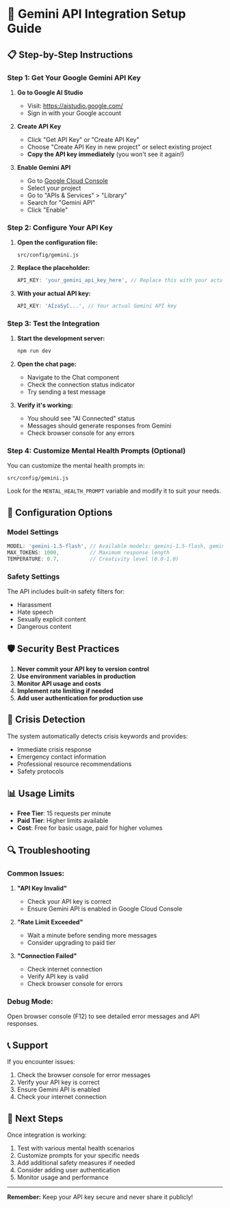 # 🚀 Gemini API Integration Setup Guide

## 📋 **Step-by-Step Instructions**

### **Step 1: Get Your Google Gemini API Key**

1. **Go to Google AI Studio**
   - Visit: https://aistudio.google.com/
   - Sign in with your Google account

2. **Create API Key**
   - Click "Get API Key" or "Create API Key"
   - Choose "Create API Key in new project" or select existing project
   - **Copy the API key immediately** (you won't see it again!)

3. **Enable Gemini API**
   - Go to [Google Cloud Console](https://console.cloud.google.com/)
   - Select your project
   - Go to "APIs & Services" > "Library"
   - Search for "Gemini API"
   - Click "Enable"

### **Step 2: Configure Your API Key**

1. **Open the configuration file:**
   ```
   src/config/gemini.js
   ```

2. **Replace the placeholder:**
   ```javascript
   API_KEY: 'your_gemini_api_key_here', // Replace this with your actual API key
   ```

3. **With your actual API key:**
   ```javascript
   API_KEY: 'AIzaSyC...', // Your actual Gemini API key
   ```

### **Step 3: Test the Integration**

1. **Start the development server:**
   ```bash
   npm run dev
   ```

2. **Open the chat page:**
   - Navigate to the Chat component
   - Check the connection status indicator
   - Try sending a test message

3. **Verify it's working:**
   - You should see "AI Connected" status
   - Messages should generate responses from Gemini
   - Check browser console for any errors

### **Step 4: Customize Mental Health Prompts (Optional)**

You can customize the mental health prompts in:
```
src/config/gemini.js
```

Look for the `MENTAL_HEALTH_PROMPT` variable and modify it to suit your needs.

## 🔧 **Configuration Options**

### **Model Settings**
```javascript
MODEL: 'gemini-1.5-flash', // Available models: gemini-1.5-flash, gemini-1.5-pro
MAX_TOKENS: 1000,          // Maximum response length
TEMPERATURE: 0.7,          // Creativity level (0.0-1.0)
```

### **Safety Settings**
The API includes built-in safety filters for:
- Harassment
- Hate speech
- Sexually explicit content
- Dangerous content

## 🛡️ **Security Best Practices**

1. **Never commit your API key to version control**
2. **Use environment variables in production**
3. **Monitor API usage and costs**
4. **Implement rate limiting if needed**
5. **Add user authentication for production use**

## 🚨 **Crisis Detection**

The system automatically detects crisis keywords and provides:
- Immediate crisis response
- Emergency contact information
- Professional resource recommendations
- Safety protocols

## 📊 **Usage Limits**

- **Free Tier**: 15 requests per minute
- **Paid Tier**: Higher limits available
- **Cost**: Free for basic usage, paid for higher volumes

## 🔍 **Troubleshooting**

### **Common Issues:**

1. **"API Key Invalid"**
   - Check your API key is correct
   - Ensure Gemini API is enabled in Google Cloud Console

2. **"Rate Limit Exceeded"**
   - Wait a minute before sending more messages
   - Consider upgrading to paid tier

3. **"Connection Failed"**
   - Check internet connection
   - Verify API key is valid
   - Check browser console for errors

### **Debug Mode:**
Open browser console (F12) to see detailed error messages and API responses.

## 📞 **Support**

If you encounter issues:
1. Check the browser console for error messages
2. Verify your API key is correct
3. Ensure Gemini API is enabled
4. Check your internet connection

## 🎯 **Next Steps**

Once integration is working:
1. Test with various mental health scenarios
2. Customize prompts for your specific needs
3. Add additional safety measures if needed
4. Consider adding user authentication
5. Monitor usage and performance

---

**Remember:** Keep your API key secure and never share it publicly!

